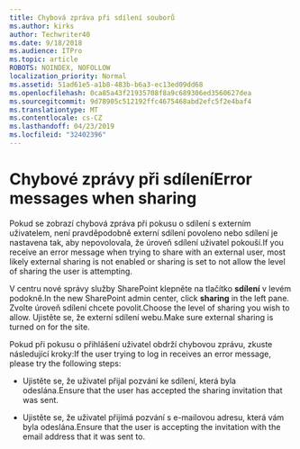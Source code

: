 ```yaml
---
title: Chybová zpráva při sdílení souborů
ms.author: kirks
author: Techwriter40
ms.date: 9/18/2018
ms.audience: ITPro
ms.topic: article
ROBOTS: NOINDEX, NOFOLLOW
localization_priority: Normal
ms.assetid: 51ad61e5-a1b8-483b-b6a3-ec13ed09dd68
ms.openlocfilehash: 0ca85a43f21935708f8a9c689306ed3560627dea
ms.sourcegitcommit: 9d78905c512192ffc4675468abd2efc5f2e4baf4
ms.translationtype: MT
ms.contentlocale: cs-CZ
ms.lasthandoff: 04/23/2019
ms.locfileid: "32402396"
---
```

# <a name="error-messages-when-sharing"></a><span data-ttu-id="99d1e-102">Chybové zprávy při sdílení</span><span class="sxs-lookup"><span data-stu-id="99d1e-102">Error messages when sharing</span></span>

<span data-ttu-id="99d1e-103">Pokud se zobrazí chybová zpráva při pokusu o sdílení s externím uživatelem, není pravděpodobně externí sdílení povoleno nebo sdílení je nastavena tak, aby nepovolovala, že úroveň sdílení uživatel pokouší.</span><span class="sxs-lookup"><span data-stu-id="99d1e-103">If you receive an error message when trying to share with an external user, most likely external sharing is not enabled or sharing is set to not allow the level of sharing the user is attempting.</span></span>
  
<span data-ttu-id="99d1e-104">V centru nové správy služby SharePoint klepněte na tlačítko **sdílení** v levém podokně.</span><span class="sxs-lookup"><span data-stu-id="99d1e-104">In the  new SharePoint admin center, click **sharing** in the left pane.</span></span> <span data-ttu-id="99d1e-105">Zvolte úroveň sdílení chcete povolit.</span><span class="sxs-lookup"><span data-stu-id="99d1e-105">Choose the level of sharing you wish to allow.</span></span> <span data-ttu-id="99d1e-106">Ujistěte se, že externí sdílení webu.</span><span class="sxs-lookup"><span data-stu-id="99d1e-106">Make sure external sharing is turned on for the site.</span></span> 
  
<span data-ttu-id="99d1e-107">Pokud při pokusu o přihlášení uživatel obdrží chybovou zprávu, zkuste následující kroky:</span><span class="sxs-lookup"><span data-stu-id="99d1e-107">If the user trying to log in receives an error message, please try the following steps:</span></span>
  
- <span data-ttu-id="99d1e-108">Ujistěte se, že uživatel přijal pozvání ke sdílení, která byla odeslána.</span><span class="sxs-lookup"><span data-stu-id="99d1e-108">Ensure that the user has accepted the sharing invitation that was sent.</span></span>
    
- <span data-ttu-id="99d1e-109">Ujistěte se, že uživatel přijímá pozvání s e-mailovou adresu, která vám byla odeslána.</span><span class="sxs-lookup"><span data-stu-id="99d1e-109">Ensure that the user is accepting the invitation with the email address that it was sent to.</span></span>
    

